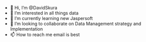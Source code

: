 - 👋 Hi, I’m @DavidSkura
- 👀 I’m interested in all things data
- 🌱 I’m currently learning new Jaspersoft
- 💞️ I’m looking to collaborate on Data Management strategy and Implementation
- 📫 How to reach me email is best

<!---
DavidSkura/DavidSkura is a ✨ special ✨ repository because its `README.md` (this file) appears on your GitHub profile.
You can click the Preview link to take a look at your changes.
--->
